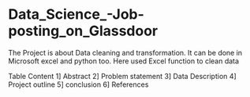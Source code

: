 # Data_Science_-Job-posting_on_Glassdoor
The Project is about Data cleaning and transformation. It can be done in Microsoft excel and python too. Here used Excel function to clean data


Table Content 
1] Abstract 
2] Problem statement
3] Data Description 
4] Project outline
5] conclusion 
6] References




